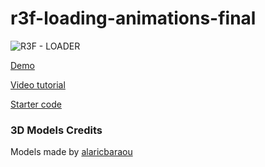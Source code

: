 # r3f-loading-animations-final

![R3F - LOADER](https://user-images.githubusercontent.com/6551176/222602015-becd6101-19d6-41e7-a444-9e7ec97c620d.jpg)


[Demo](https://codesandbox.io/p/github/wass08/r3f-loading-animations-final/)

[Video tutorial](https://youtu.be/L12wIvuZTOY)

[Starter code](https://github.com/wass08/r3f-loading-animations-starter)


### 3D Models Credits

Models made by [alaricbaraou](https://market.pmnd.rs/creator/alaricbaraou)
